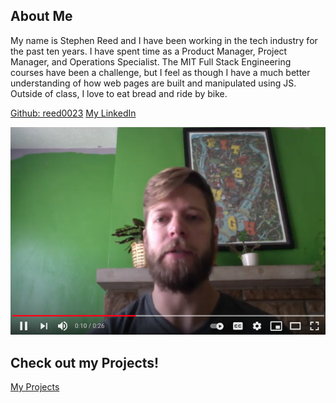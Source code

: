 ## About Me
My name is Stephen Reed and I have been working in the tech industry for the past ten years. I have spent time as a Product Manager, Project Manager, and Operations Specialist. The MIT Full Stack Engineering courses have been a challenge, but I feel as though I have a much better understanding of how web pages are built and manipulated using JS. Outside of class, I love to eat bread and ride by bike. 

<a href="https://github.com/reed0023">Github: reed0023</a>
<a href="https://www.linkedin.com/in/stephen-reed-pgh/">My LinkedIn</a>

[![Introduction to Myself](./Intro.png)](https://youtu.be/pUrQUTxnFWo)


## Check out my Projects!
<a href="https://reed0023.github.io/projects">My Projects</a>

